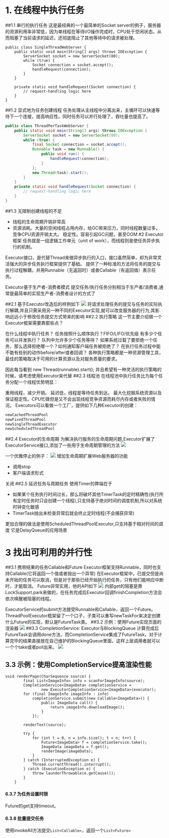 # 1. 在线程中执行任务
##1.1 串行的执行任务
这是最经典的一个最简单的Socket server的例子，服务器的资源利用率非常低，因为单线程在等待I/O操作完成时，CPU处于空闲状态。从而阻塞了当前请求的延迟，还彻底阻止了其他等待中的请求被处理。
```
public class SingleThreadWebServer {
    public static void main(String[] args) throws IOException {
        ServerSocket socket = new ServerSocket(80);
        while (true) {
            Socket connection = socket.accept();
            handleRequest(connection);
        }
    }

    private static void handleRequest(Socket connection) {
        // request-handling logic here
    }
}
```
##1.2 显式地为任务创建线程
任务处理从主线程中分离出来，主循环可以快速等待下一个连接，提高响应性。同时任务可以并行处理了，吞吐量也提高了。
```java
public class ThreadPerTaskWebServer {
    public static void main(String[] args) throws IOException {
        ServerSocket socket = new ServerSocket(80);
        while (true) {
            final Socket connection = socket.accept();
            Runnable task = new Runnable() {
                public void run() {
                    handleRequest(connection);
                }
            };
            new Thread(task).start();
        }
    }
    private static void handleRequest(Socket connection) {
        // request-handling logic here
    }
}
```
##1.3 无限制创建线程的不足
- 线程的生命周期开销非常高
- 资源消耗。大量的空闲线程占用内存，给GC带来压力，同时线程数量过多，竞争CPU资源开销太大。
稳定性。容易引起GC问题，甚至OOM
#2  Executor框架
任务就是一组逻辑工作单元（unit of work），而线程则是使任务异步执行的机制。

Executor接口，是代替Thread来做异步执行的入口，接口虽然简单，却为非常灵活强大的异步任务执行框架提供了基础。
提供了一种标准的方法将任务的提交与执行过程解耦，并用Runnable（无返回时）或者Callable（有返回值）表示任务。

Executor基于生产者-消费者模式
提交任务/执行任务分别相当于生产者/消费者,通常是最简单的实现生产者-消费者设计的方式了

##2.1 基于Executor改造后的样例如下
![](http://upload-images.jianshu.io/upload_images/4685968-1f600dab8e78cc3b.png?imageMogr2/auto-orient/strip%7CimageView2/2/w/1240)
将请求处理任务的提交与任务的实际执行解耦,并且只需采用另一种不同的Executor实现,就可以改变服务器的行为,其影响远远小于修改任务提交方式带来的影响
##2.2 执行策略
这一节主要介绍做一个Executor框架需要靠那些点？

在什么线程中执行任务？
任务按照什么顺序执行？FIFO/LIFO/优先级
有多少个任务可以并发执行？
队列中允许多少个任务等待？
如果系统过载了要拒绝一个任务，那么选择拒绝哪一个？如何通知客户端任务被拒绝了？
在执行任务过程中能不能有些别的动作before/after或者回调？
各种执行策略都是一种资源管理工具，最佳的策略取决于可用的计算资源以及对服务质量的要求。

因此每当看到
new Thread(runnable).start();
并且希望有一种灵活的执行策略的时候，请考虑使用Executor来代替
##2.3 线程池
在线程池中执行任务比为每个任务分配一个线程优势明显：

重用线程，减少开销。
延迟低，线程是等待任务到达。
最大化挖掘系统资源以及保证稳定性。CPU忙碌但是又不会出现线程竞争资源而耗尽内存或者失败的情况。
Executors可以看做一个工厂，提供如下几种Executor的创建：
```java
newCachedThreadPool
newFixedThreadPool
newSingleThreadExecutor
newScheduledThreadPool
```
##2.4 Executor的生命周期
为解决执行服务的生命周期问题,Executor扩展了ExecutorService接口,添加了一些用于生命周期管理的方法
![](http://upload-images.jianshu.io/upload_images/4685968-d8f5761de7cb23f9.png?imageMogr2/auto-orient/strip%7CimageView2/2/w/1240)

一个优雅停止的例子：
![](http://upload-images.jianshu.io/upload_images/4685968-218fcddabcf94772.png?imageMogr2/auto-orient/strip%7CimageView2/2/w/1240)
增加生命周期扩展Web服务器的功能
- 调用stop
- 客户端请求形式

关闭
##2.5 延迟任务与周期任务
使用Timer的弊端在于
- 如果某个任务执行时间过长，那么将破坏其他TimerTask的定时精确性(执行所有定时任务时只会创建一个线程),只支持基于绝对时间的调度机制,所以对系统时钟变化敏感
- TimerTask抛出未检查异常后就会终止定时线程(不会捕获异常)

更加合理的做法是使用ScheduledThreadPoolExecutor,只支持基于相对时间的调度
它是DelayQueue的应用场景
# 3 找出可利用的并行性
##3.1 携带结果的任务Callable和Future
Executor框架支持Runnable，同时也支持Callable(它将返回一个值或者抛出一个异常)
在Executor框架中，已提交但是尚未开始的任务可以取消，但是对于那些已经开始执行的任务，只有他们能响应中断时，才能取消。
Future非常实用，他的API如下
![](http://upload-images.jianshu.io/upload_images/4685968-5ae3dabd24462546.png?imageMogr2/auto-orient/strip%7CimageView2/2/w/1240)
内部get的阻塞是靠LockSupport.park来做的，在任务完成后Executor回调finishCompletion方法会依次唤醒被阻塞的线程。

ExecutorService的submit方法接受Runnable和Callable，返回一个Future。ThreadPoolExecutor框架留了一个口子，子类可以重写newTaskFor来决定创建什么Future的实现，默认是FutureTask类。
##3.2  示例：使用Future实现页面的渲染器
![](http://upload-images.jianshu.io/upload_images/4685968-1e87b014583e01ff.png?imageMogr2/auto-orient/strip%7CimageView2/2/w/1240)
##3.3 CompletionService: Executor与BlockingQueue
计算完成后FutureTask会调用done方法，而CompletionService集成了FutureTask，对于计算完毕的结果直接放在自己维护的BlockingQueue里面，这样上层调用者就可以一个个take或者poll出来。
![](http://upload-images.jianshu.io/upload_images/4685968-c19070c09477a763.png?imageMogr2/auto-orient/strip%7CimageView2/2/w/1240)
## 3.3 示例：使用CompletionService提高渲染性能

```
void renderPage(CharSequence source) {
        final List<ImageInfo> info = scanForImageInfo(source);
        CompletionService<ImageData> completionService =
                new ExecutorCompletionService<ImageData>(executor);
        for (final ImageInfo imageInfo : info)
            completionService.submit(new Callable<ImageData>() {
                public ImageData call() {
                    return imageInfo.downloadImage();
                }
            });

        renderText(source);

        try {
            for (int t = 0, n = info.size(); t < n; t++) {
                Future<ImageData> f = completionService.take();
                ImageData imageData = f.get();
                renderImage(imageData);
            }
        } catch (InterruptedException e) {
            Thread.currentThread().interrupt();
        } catch (ExecutionException e) {
            throw launderThrowable(e.getCause());
        }
    }

```

#### [](#637-%E4%B8%BA%E4%BB%BB%E5%8A%A1%E8%AE%BE%E7%BD%AE%E6%97%B6%E9%99%90)6.3.7 为任务设置时限

Future的get支持timeout。

#### [](#638-%E6%89%B9%E9%87%8F%E6%8F%90%E4%BA%A4%E4%BB%BB%E5%8A%A1)6.3.8 批量提交任务

使用invokeAll方法提交`List<Callable>`，返回一个`List<Future>`

